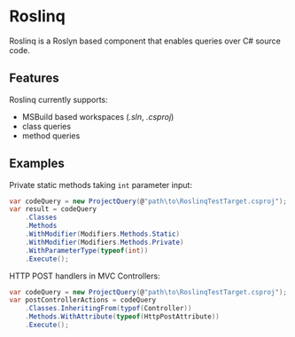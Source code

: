 # Roslinq
Roslinq is a Roslyn based component that enables queries over C# source code.

## Features
Roslinq currently supports:

* MSBuild based workspaces (_.sln_, _.csproj_)
* class queries
* method queries

## Examples

Private static methods taking `int` parameter input:

``` csharp
var codeQuery = new ProjectQuery(@"path\to\RoslinqTestTarget.csproj");
var result = codeQuery
    .Classes
    .Methods
    .WithModifier(Modifiers.Methods.Static)
    .WithModifier(Modifiers.Methods.Private)
    .WithParameterType(typeof(int))
    .Execute();
```

HTTP POST handlers in MVC Controllers:

``` csharp
var codeQuery = new ProjectQuery(@"path\to\RoslinqTestTarget.csproj");
var postControllerActions = codeQuery
    .Classes.InheritingFrom(typof(Controller))
    .Methods.WithAttribute(typeof(HttpPostAttribute))
    .Execute();
```
